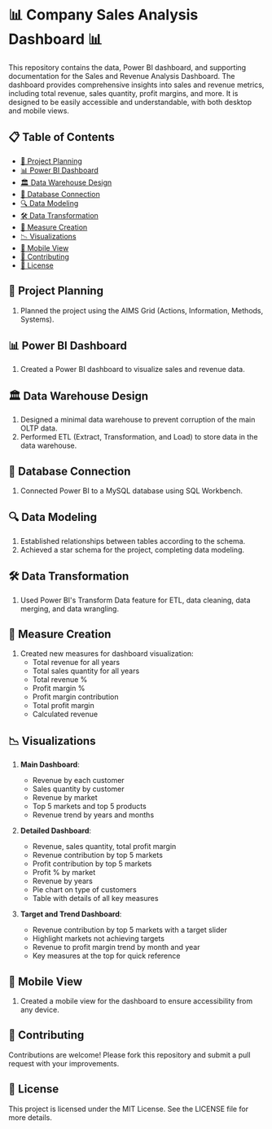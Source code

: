 # 📊 Company Sales Analysis Dashboard 📊

This repository contains the data, Power BI dashboard, and supporting documentation for the Sales and Revenue Analysis Dashboard. The dashboard provides comprehensive insights into sales and revenue metrics, including total revenue, sales quantity, profit margins, and more. It is designed to be easily accessible and understandable, with both desktop and mobile views.

## 📋 Table of Contents
- [📝 Project Planning](#project-planning)
- [📊 Power BI Dashboard](#power-bi-dashboard)
- [🏛️ Data Warehouse Design](#data-warehouse-design)
- [🔗 Database Connection](#database-connection)
- [🔍 Data Modeling](#data-modeling)
- [🛠️ Data Transformation](#data-transformation)
- [📏 Measure Creation](#measure-creation)
- [📉 Visualizations](#visualizations)
- [📱 Mobile View](#mobile-view)
- [🤝 Contributing](#contributing)
- [📜 License](#license)

## 📝 Project Planning
1. Planned the project using the AIMS Grid (Actions, Information, Methods, Systems).

## 📊 Power BI Dashboard
1. Created a Power BI dashboard to visualize sales and revenue data.

## 🏛️ Data Warehouse Design
1. Designed a minimal data warehouse to prevent corruption of the main OLTP data.
2. Performed ETL (Extract, Transformation, and Load) to store data in the data warehouse.

## 🔗 Database Connection
1. Connected Power BI to a MySQL database using SQL Workbench.

## 🔍 Data Modeling
1. Established relationships between tables according to the schema.
2. Achieved a star schema for the project, completing data modeling.

## 🛠️ Data Transformation
1. Used Power BI's Transform Data feature for ETL, data cleaning, data merging, and data wrangling.

## 📏 Measure Creation
1. Created new measures for dashboard visualization:
   - Total revenue for all years
   - Total sales quantity for all years
   - Total revenue %
   - Profit margin %
   - Profit margin contribution
   - Total profit margin
   - Calculated revenue

## 📉 Visualizations
1. **Main Dashboard**:
   - Revenue by each customer
   - Sales quantity by customer
   - Revenue by market
   - Top 5 markets and top 5 products
   - Revenue trend by years and months

2. **Detailed Dashboard**:
   - Revenue, sales quantity, total profit margin
   - Revenue contribution by top 5 markets
   - Profit contribution by top 5 markets
   - Profit % by market
   - Revenue by years
   - Pie chart on type of customers
   - Table with details of all key measures

3. **Target and Trend Dashboard**:
   - Revenue contribution by top 5 markets with a target slider
   - Highlight markets not achieving targets
   - Revenue to profit margin trend by month and year
   - Key measures at the top for quick reference

## 📱 Mobile View
1. Created a mobile view for the dashboard to ensure accessibility from any device.

## 🤝 Contributing
Contributions are welcome! Please fork this repository and submit a pull request with your improvements.

## 📜 License
This project is licensed under the MIT License. See the LICENSE file for more details.
